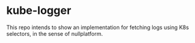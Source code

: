 # kube-logger
This repo intends to show an implementation for fetching logs using K8s selectors, in the sense of nullplatform.
